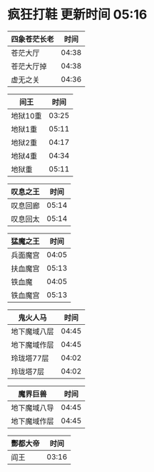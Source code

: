 # 疯狂打鞋 更新时间 05:16

| 四象苍茫长老   | 时间    |
|--------|-------|
| 苍茫大厅 | 04:38 |
| 苍茫大厅掉 | 04:38 |
| 虚无之关 | 04:36 |

| 间王   | 时间    |
|--------|-------|
| 地狱10重 | 03:25 |
| 地狱1重 | 05:11 |
| 地狱2重 | 04:17 |
| 地狱4重 | 04:34 |
| 地狱重 | 05:11 |

| 叹息之王   | 时间    |
|--------|-------|
| 叹息回廊 | 05:14 |
| 叹息回太 | 05:14 |

| 猛魔之王   | 时间    |
|--------|-------|
| 兵面魔宫 | 04:05 |
| 扶血魔宫 | 05:13 |
| 铁血魔 | 04:05 |
| 铁血魔宫 | 05:13 |

| 鬼火人马   | 时间    |
|--------|-------|
| 地下魔域八层 | 04:45 |
| 地下魔域作层 | 04:45 |
| 玲珑塔77层 | 04:02 |
| 玲珑塔7层 | 04:02 |

| 魔界巨兽   | 时间    |
|--------|-------|
| 地下魔域八导 | 04:45 |
| 地下魔域作层 | 04:45 |

| 酆都大帝   | 时间    |
|--------|-------|
| 阎王 | 03:16 |